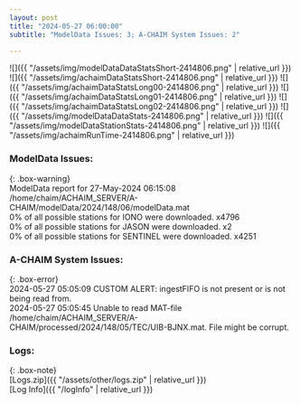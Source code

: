 ```yaml
---
layout: post
title: "2024-05-27 06:00:00"
subtitle: "ModelData Issues: 3; A-CHAIM System Issues: 2"

---
```


![]({{ "/assets/img/modelDataDataStatsShort-2414806.png" | relative_url }})
![]({{ "/assets/img/achaimDataStatsShort-2414806.png" | relative_url }})
![]({{ "/assets/img/achaimDataStatsLong00-2414806.png" | relative_url }})
![]({{ "/assets/img/achaimDataStatsLong01-2414806.png" | relative_url }})
![]({{ "/assets/img/achaimDataStatsLong02-2414806.png" | relative_url }})
![]({{ "/assets/img/modelDataDataStats-2414806.png" | relative_url }})
![]({{ "/assets/img/modelDataStationStats-2414806.png" | relative_url }})
![]({{ "/assets/img/achaimRunTime-2414806.png" | relative_url }})


### ModelData Issues:  
  
{: .box-warning}  
 ModelData report for 27-May-2024 06:15:08   
 /home/chaim/ACHAIM_SERVER/A-CHAIM/modelData/2024/148/06/modelData.mat   
 0% of all possible stations for IONO were downloaded. x4796   
 0% of all possible stations for JASON were downloaded. x2   
 0% of all possible stations for SENTINEL were downloaded. x4251   
  
### A-CHAIM System Issues:  
  
{: .box-error}  
2024-05-27 05:05:09 CUSTOM ALERT: ingestFIFO is not present or is not being read from.  
2024-05-27 05:05:45 Unable to read MAT-file /home/chaim/ACHAIM_SERVER/A-CHAIM/processed/2024/148/05/TEC/UIB-BJNX.mat. File might be corrupt.  

### Logs:  
  
{: .box-note}  
[Logs.zip]({{ "/assets/other/logs.zip" | relative_url }})  
[Log Info]({{ "/logInfo" | relative_url }})  
